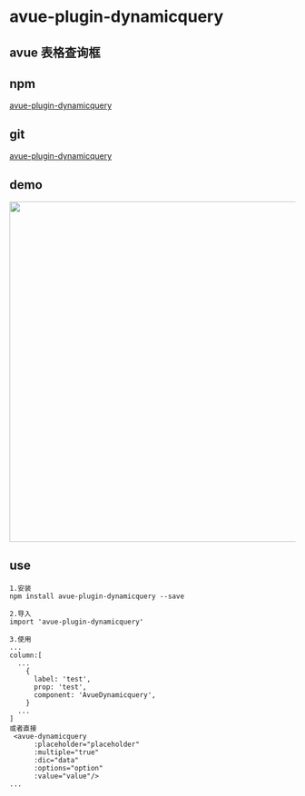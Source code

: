 
# avue-plugin-dynamicquery

## avue 表格查询框

## npm
[avue-plugin-dynamicquery](https://www.npmjs.com/package/avue-plugin-dynamicquery)

## git
[avue-plugin-dynamicquery](https://gitee.com/yuchuanli/avue-plugin-dynamicquery)

## demo
<p align="center">
  <img width="600" src="https://gitee.com/yuchuanli/avue-plugin-dynamicquery/raw/master/packages/demo/demo.png">
</p>

## use
```
1.安装
npm install avue-plugin-dynamicquery --save

2.导入
import 'avue-plugin-dynamicquery'

3.使用
...
column:[
  ...
    {
      label: 'test',
      prop: 'test',
      component: 'AvueDynamicquery',
    }
  ...
]
或者直接
 <avue-dynamicquery 
      :placeholder="placeholder"
      :multiple="true"
      :dic="data"
      :options="option"
      :value="value"/>
...
```



